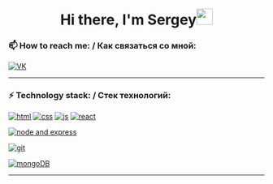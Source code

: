 
<h1 align="center">Hi there, I'm Sergey</a><img src="https://github.com/blackcater/blackcater/raw/main/images/Hi.gif" height="32"/></h1>


### 📫 How to reach me: / Как связаться со мной:  
   
[![VK](https://sun9-west.userapi.com/sun9-37/s/v1/ig2/A2dCrO5aGF4_b2v-4R7XXEpCcoLIXqdIoK22_Vzk3jB_MYNMe8YETeggFt8bAHscSMbRGoup43k_F-pURem4W-KM.jpg?size=40x40&quality=95&type=album)](https://vk.com/id46453265)   
***  
### ⚡ Technology stack: / Стек технологий:  
  
[![html](https://sun9-east.userapi.com/sun9-36/s/v1/ig2/xqfgeghUShJebRKR-CzIvX4P6_3ybYMqkOOuUQl--dE8jhekG8HpCs4WvJiTfU4ami212f2Z9sL1Lhr7sQW1M_wK.jpg?size=40x40&quality=95&type=album)](https://developer.mozilla.org/ru/docs/Web/HTML) 
[![css](https://sun9-west.userapi.com/sun9-2/s/v1/ig2/HJf2NF-6AOk8BOg5RTVt7QiATL0IdYDq6HldS1VrhgO3wZ0FULLcc6NOIeJugWkkYkQf-8jItfwVqPHSvm3_PLe_.jpg?size=40x40&quality=95&type=album)](https://developer.mozilla.org/ru/docs/Web/CSS) 
[![js](https://sun9-east.userapi.com/sun9-44/s/v1/ig2/qhVmrKc4xY2t45M9DOxA0nL4APIh8X3CmSjnqzBVvVutzcvQkFQOQJCq6Y3TGm38ZXpgyWnocn6FZ7kv8qlCiv66.jpg?size=40x40&quality=95&type=album)](https://developer.mozilla.org/ru/docs/Web/JavaScript) 
[![react](https://sun9-west.userapi.com/sun9-8/s/v1/ig2/yuVEeutVObfGb3jwNXBO_n4UEGdWLhNb4d9T0xyMCcWn-FIH5AupeCzsZHb2IIAKr1WAMC0BgB6VjtO59HZi2x-P.jpg?size=40x40&quality=95&type=album)](https://clck.ru/33CCbf)   
  
[![node and express](https://sun9-east.userapi.com/sun9-25/s/v1/ig2/ZVINgMoh9Jq8qUVrh2MCs5UfiWE7GhXeLVOV8mC2USPy9aAwkW_KKiq79qWiFnNgG8cVMkIJe5HFb1aRf0JRqln-.jpg?size=160x40&quality=95&type=album)](https://clck.ru/33CCeg)   
  
[![git](https://sun9-east.userapi.com/sun9-20/s/v1/ig2/tG-2B83cN6OyUtgpT86fJf2JT9ILnuPCZNGkeSfWJ6p9KmeqqeNA51NesnmHvaxsjU74l_zh7bKDhHj1FH1IbvD0.jpg?size=160x40&quality=95&type=album)](https://clck.ru/33CCd7)   
  
[![mongoDB](https://sun9-west.userapi.com/sun9-15/s/v1/ig2/D1NJ1VzVInioCwPsAtEZdtpUZqkhGZVDh_q6Xs3gNgY9NjzrdlTWuYD6cKvxxDR56ZBjGcROIoHV3YhiorN1rH6w.jpg?size=160x40&quality=95&type=album)](https://clck.ru/33CCfY)   
***

<!--
**1SergeyKorolev1/1SergeyKorolev1** is a ✨ _special_ ✨ repository because its `README.md` (this file) appears on your GitHub profile.

Here are some ideas to get you started:

- 🔭 I’m currently working on ...
- 🌱 I’m currently learning ...
- 👯 I’m looking to collaborate on ...
- 🤔 I’m looking for help with ...
- 💬 Ask me about ...
- 📫 How to reach me: ...
- 😄 Pronouns: ...
- ⚡ Fun fact: ...
-->

